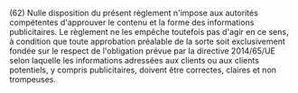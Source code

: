 (62) Nulle disposition du présent règlement n'impose aux autorités compétentes d'approuver le contenu et la forme des informations publicitaires. Le règlement ne les empêche toutefois pas d'agir en ce sens, à condition que toute approbation préalable de la sorte soit exclusivement fondée sur le respect de l'obligation prévue par la directive 2014/65/UE selon laquelle les informations adressées aux clients ou aux clients potentiels, y compris publicitaires, doivent être correctes, claires et non trompeuses.